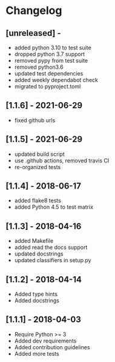 # Changelog

## [unreleased] -

* added python 3.10 to test suite
* dropped python 3.7 support
* removed pypy from test suite
* removed python3.6
* updated test dependencies
* added weekly dependabot check
* migrated to pyproject.toml

## [1.1.6] - 2021-06-29

* fixed github urls

## [1.1.5] - 2021-06-29

* updated build script
* use .github actions, removed travis CI
* re-organized tests

## [1.1.4] - 2018-06-17

* added flake8 tests
* added Python 4.5 to test matrix

## [1.1.3] - 2018-04-16

* added Makefile
* added read the docs support
* updated docstrings
* updated classifiers in setup.py

## [1.1.2] - 2018-04-14

* Added type hints
* Added docstrings

## [1.1.1] - 2018-04-03

* Require Python >= 3
* Added dev requirements
* Added contribution guidelines
* Added more tests
